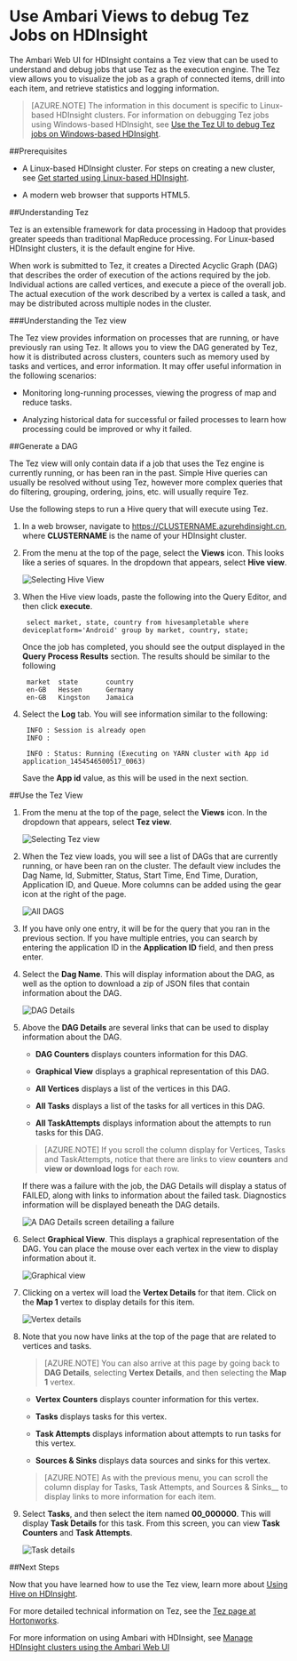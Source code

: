 <properties
pageTitle="Use Ambari Tez View with HDInsight | Azure"
description="Learn how to use the Ambari Tez view to debug Tez jobs on HDInsight."
services="hdinsight"
documentationCenter=""
authors="Blackmist"
manager="paulettm"
editor="cgronlun"/>

<tags
	ms.service="hdinsight"
	ms.date="05/03/2016"
	wacn.date=""/>

# Use Ambari Views to debug Tez Jobs on HDInsight

The Ambari Web UI for HDInsight contains a Tez view that can be used to understand and debug jobs that use Tez as the execution engine. The Tez view allows you to visualize the job as a graph of connected items, drill into each item, and retrieve statistics and logging information.

> [AZURE.NOTE] The information in this document is specific to Linux-based HDInsight clusters. For information on debugging Tez jobs using Windows-based HDInsight, see [Use the Tez UI to debug Tez jobs on Windows-based HDInsight](/documentation/articles/hdinsight-debug-tez-ui/).

##Prerequisites

* A Linux-based HDInsight cluster. For steps on creating a new cluster, see [Get started using Linux-based HDInsight](/documentation/articles/hdinsight-hadoop-tutorial-get-started-windows-v1/).

* A modern web browser that supports HTML5.

##Understanding Tez

Tez is an extensible framework for data processing in Hadoop that provides greater speeds than traditional MapReduce processing. For Linux-based HDInsight clusters, it is the default engine for Hive.

When work is submitted to Tez, it creates a Directed Acyclic Graph (DAG) that describes the order of execution of the actions required by the job. Individual actions are called vertices, and execute a piece of the overall job. The actual execution of the work described by a vertex is called a task, and may be distributed across multiple nodes in the cluster.

###Understanding the Tez view

The Tez view provides information on processes that are running, or have previously ran using Tez. It allows you to view the DAG generated by Tez, how it is distributed across clusters, counters such as memory used by tasks and vertices, and error information. It may offer useful information in the following scenarios:

* Monitoring long-running processes, viewing the progress of map and reduce tasks.

* Analyzing historical data for successful or failed processes to learn how processing could be improved or why it failed.

##Generate a DAG

The Tez view will only contain data if a job that uses the Tez engine is currently running, or has been ran in the past. Simple Hive queries can usually be resolved without using Tez, however more complex queries that do filtering, grouping, ordering, joins, etc. will usually require Tez.

Use the following steps to run a Hive query that will execute using Tez.

1. In a web browser, navigate to https://CLUSTERNAME.azurehdinsight.cn, where __CLUSTERNAME__ is the name of your HDInsight cluster.

2. From the menu at the top of the page, select the __Views__ icon. This looks like a series of squares. In the dropdown that appears, select __Hive view__. 

    ![Selecting Hive View](./media/hdinsight-debug-ambari-tez-view/selecthive.png)

3. When the Hive view loads, paste the following into the Query Editor, and then click __execute__.

        select market, state, country from hivesampletable where deviceplatform='Android' group by market, country, state;
    
    Once the job has completed, you should see the output displayed in the __Query Process Results__ section. The results should be similar to the following
    
        market  state       country
        en-GB   Hessen      Germany
        en-GB   Kingston    Jamaica
        
4. Select the __Log__ tab. You will see information similar to the following:
    
        INFO : Session is already open
        INFO :

        INFO : Status: Running (Executing on YARN cluster with App id application_1454546500517_0063)

    Save the __App id__ value, as this will be used in the next section.

##Use the Tez View

1. From the menu at the top of the page, select the __Views__ icon. In the dropdown that appears, select __Tez view__.

    ![Selecting Tez view](./media/hdinsight-debug-ambari-tez-view/selecttez.png)

2. When the Tez view loads, you will see a list of DAGs that are currently running, or have been ran on the cluster. The default view includes the Dag Name, Id, Submitter, Status, Start Time, End Time, Duration, Application ID, and Queue. More columns can be added using the gear icon at the right of the page.

    ![All DAGS](./media/hdinsight-debug-ambari-tez-view/alldags.png)

3. If you have only one entry, it will be for the query that you ran in the previous section. If you have multiple entries, you can search by entering the application ID in the __Application ID__ field, and then press enter.

4. Select the __Dag Name__. This will display information about the DAG, as well as the option to download a zip of JSON files that contain information about the DAG.

    ![DAG Details](./media/hdinsight-debug-ambari-tez-view/dagdetails.png)

5. Above the __DAG Details__ are several links that can be used to display information about the DAG.

    * __DAG Counters__ displays counters information for this DAG.
    
    * __Graphical View__ displays a graphical representation of this DAG.
    
    * __All Vertices__ displays a list of the vertices in this DAG.
    
    * __All Tasks__ displays a list of the tasks for all vertices in this DAG.
    
    * __All TaskAttempts__ displays information about the attempts to run tasks for this DAG.
    
    > [AZURE.NOTE] If you scroll the column display for Vertices, Tasks and TaskAttempts, notice that there are links to view __counters__ and __view or download logs__ for each row.

    If there was a failure with the job, the DAG Details will display a status of FAILED, along with links to information about the failed task. Diagnostics information will be displayed beneath the DAG details.
    
    ![A DAG Details screen detailing a failure](./media/hdinsight-debug-ambari-tez-view/faileddag.png)

7. Select __Graphical View__. This displays a graphical representation of the DAG. You can place the mouse over each vertex in the view to display information about it.

    ![Graphical view](./media/hdinsight-debug-ambari-tez-view/dagdiagram.png)

8. Clicking on a vertex will load the __Vertex Details__ for that item. Click on the __Map 1__ vertex to display details for this item.

    ![Vertex details](./media/hdinsight-debug-ambari-tez-view/vertexdetails.png)

9. Note that you now have links at the top of the page that are related to vertices and tasks.

    > [AZURE.NOTE] You can also arrive at this page by going back to __DAG Details__, selecting __Vertex Details__, and then selecting the __Map 1__ vertex.

    * __Vertex Counters__ displays counter information for this vertex.
    
    * __Tasks__ displays tasks for this vertex.
    
    * __Task Attempts__ displays information about attempts to run tasks for this vertex.
    
    * __Sources & Sinks__ displays data sources and sinks for this vertex.

    > [AZURE.NOTE] As with the previous menu, you can scroll the column display for Tasks, Task Attempts, and Sources & Sinks__ to display links to more information for each item.

10. Select __Tasks__, and then select the item named __00_000000__. This will display __Task Details__ for this task. From this screen, you can view __Task Counters__ and __Task Attempts__.

    ![Task details](./media/hdinsight-debug-ambari-tez-view/taskdetails.png)

##Next Steps

Now that you have learned how to use the Tez view, learn more about [Using Hive on HDInsight](/documentation/articles/hdinsight-use-hive/).

For more detailed technical information on Tez, see the [Tez page at Hortonworks](http://hortonworks.com/hadoop/tez/).

For more information on using Ambari with HDInsight, see [Manage HDInsight clusters using the Ambari Web UI](/documentation/articles/hdinsight-hadoop-manage-ambari/)